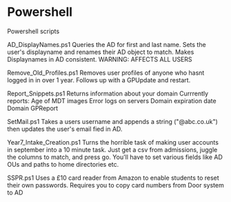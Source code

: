 # Powershell
Powershell scripts


AD_DisplayNames.ps1
  Queries the AD for first and last name. Sets the user's displayname and renames their AD object to match.
  Makes Displaynames in AD consistent. WARNING: AFFECTS ALL USERS

Remove_Old_Profiles.ps1
  Removes user profiles of anyone who hasnt logged in in over 1 year.
  Follows up with a GPUpdate and restart.
  
Report_Snippets.ps1
  Returns information about your domain
  Currrently reports:
    Age of MDT images
    Error logs on servers
    Domain expiration date
    Domain GPReport
    
  SetMail.ps1
    Takes a users username and appends a string ("@abc.co.uk") then updates the user's email fied in AD.
    
  Year7_Intake_Creation.ps1
    Turns the horrible task of making user accounts in september into a 10 minute task.
    Just get a csv from admissions, juggle the columns to match, and press go.
    You'll have to set various fields like AD OUs and paths to home directories etc.

  SSPR.ps1
    Uses a £10 card reader from Amazon to enable students to reset their own passwords.
    Requires you to copy card numbers from Door system to AD
